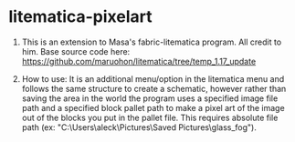 # litematica-pixelart

1. This is an extension to Masa's fabric-litematica program. All credit to him.
Base source code here: https://github.com/maruohon/litematica/tree/temp_1.17_update

2. How to use:
It is an additional menu/option in the litematica menu and follows the same structure to create a schematic, however rather than saving the area in the world
the program uses a specified image file path and a specified block pallet path to make a pixel art of the image out of the blocks you put in the pallet file.
This requires absolute file path (ex: "C:\Users\aleck\Pictures\Saved Pictures\glass_fog"). 